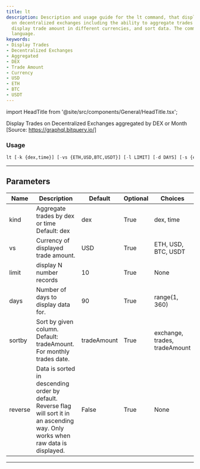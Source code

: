 ```yaml
---
title: lt
description: Description and usage guide for the lt command, that displays trades
  on decentralized exchanges including the ability to aggregate trades by DEX or time,
  display trade amount in different currencies, and sort data. The command uses Python
  language.
keywords:
- Display Trades
- Decentralized Exchanges
- Aggregated
- DEX
- Trade Amount
- Currency
- USD
- ETH
- BTC
- USDT
---
```


import HeadTitle from '@site/src/components/General/HeadTitle.tsx';

<HeadTitle title="crypto/onchain/lt - Reference | OpenBB Terminal Docs" />

Display Trades on Decentralized Exchanges aggregated by DEX or Month [Source: https://graphql.bitquery.io/]

### Usage

```python
lt [-k {dex,time}] [-vs {ETH,USD,BTC,USDT}] [-l LIMIT] [-d DAYS] [-s {exchange,trades,tradeAmount}] [-r]
```

---

## Parameters

| Name | Description | Default | Optional | Choices |
| ---- | ----------- | ------- | -------- | ------- |
| kind | Aggregate trades by dex or time Default: dex | dex | True | dex, time |
| vs | Currency of displayed trade amount. | USD | True | ETH, USD, BTC, USDT |
| limit | display N number records | 10 | True | None |
| days | Number of days to display data for. | 90 | True | range(1, 360) |
| sortby | Sort by given column. Default: tradeAmount. For monthly trades date. | tradeAmount | True | exchange, trades, tradeAmount |
| reverse | Data is sorted in descending order by default. Reverse flag will sort it in an ascending way. Only works when raw data is displayed. | False | True | None |

---
